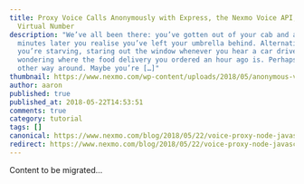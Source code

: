 ```yaml
---
title: Proxy Voice Calls Anonymously with Express, the Nexmo Voice API, and a
  Virtual Number
description: "We’ve all been there: you’ve gotten out of your cab and a few
  minutes later you realise you’ve left your umbrella behind. Alternatively,
  you’re starving, staring out the window whenever you hear a car drive by,
  wondering where the food delivery you ordered an hour ago is. Perhaps it’s the
  other way around. Maybe you’re […]"
thumbnail: https://www.nexmo.com/wp-content/uploads/2018/05/anonymous-voice-proxy-featured-image.png
author: aaron
published: true
published_at: 2018-05-22T14:53:51
comments: true
category: tutorial
tags: []
canonical: https://www.nexmo.com/blog/2018/05/22/voice-proxy-node-javascript-express-dr
redirect: https://www.nexmo.com/blog/2018/05/22/voice-proxy-node-javascript-express-dr
---
```

Content to be migrated...